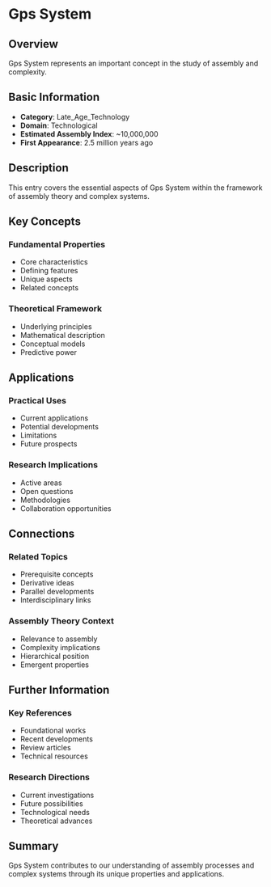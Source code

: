 # Gps System

## Overview

Gps System represents an important concept in the study of assembly and complexity.

## Basic Information

- **Category**: Late_Age_Technology
- **Domain**: Technological
- **Estimated Assembly Index**: ~10,000,000
- **First Appearance**: 2.5 million years ago

## Description

This entry covers the essential aspects of Gps System within the framework of assembly theory and complex systems.

## Key Concepts

### Fundamental Properties
- Core characteristics
- Defining features
- Unique aspects
- Related concepts

### Theoretical Framework
- Underlying principles
- Mathematical description
- Conceptual models
- Predictive power

## Applications

### Practical Uses
- Current applications
- Potential developments
- Limitations
- Future prospects

### Research Implications
- Active areas
- Open questions
- Methodologies
- Collaboration opportunities

## Connections

### Related Topics
- Prerequisite concepts
- Derivative ideas
- Parallel developments
- Interdisciplinary links

### Assembly Theory Context
- Relevance to assembly
- Complexity implications
- Hierarchical position
- Emergent properties

## Further Information

### Key References
- Foundational works
- Recent developments
- Review articles
- Technical resources

### Research Directions
- Current investigations
- Future possibilities
- Technological needs
- Theoretical advances

## Summary

Gps System contributes to our understanding of assembly processes and complex systems through its unique properties and applications.

